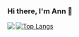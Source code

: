 ### Hi there, I'm Ann 👋

<img align="left" src="https://github-readme-stats.vercel.app/api?username=anuk-1209&show_icons=true&theme=tokyonight" />
<img align="left" width="47% src="https://github-readme-stats.vercel.app/api/top-langs/?username=anuk-1209&langs_count=8" />

[![Top Langs](https://github-readme-stats.vercel.app/api/top-langs/?username=anuk-1209&langs_count=8)](https://github.com/anuraghazra/github-readme-stats)
